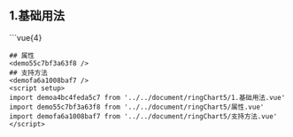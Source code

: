 ## 1.基础用法
<demoa4bc4feda5c7 />
```vue{4}
<template>
    <ring-chart-5 ref="chartRef" v-bind="chartOption"></ring-chart-5>
</template>

<script setup>
import { ref, onMounted } from 'vue';

const chartRef = ref();

const seriesData = [
    { value: 1048, name: '正常' },
    { value: 735, name: '故障' },
    { value: 580, name: '告警' },
    { value: 484, name: '离线' },
    { value: 123, name: '危险' }
];
// 组合配置项
const chartOption = {
    seriesData
};

onMounted(() => chartRef.value.renderChart());
</script>
<style lang="scss" scoped>
.zrx-chart {
    height: 664px;
    background-color: rgb(3, 43, 68);
}
</style>
```
## 属性
<demo55c7bf3a63f8 />
## 支持方法
<demofa6a1008baf7 />
<script setup>
import demoa4bc4feda5c7 from '../../document/ringChart5/1.基础用法.vue'
import demo55c7bf3a63f8 from '../../document/ringChart5/属性.vue'
import demofa6a1008baf7 from '../../document/ringChart5/支持方法.vue'
</script>